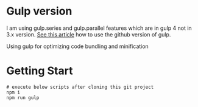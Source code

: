 # Gulp version

I am using gulp.series and gulp.parallel features which are in gulp 4 not in 3.x version. 
[See this article](https://blog.wearewizards.io/migrating-to-gulp-4-by-example) how to use the github version of gulp.

Using gulp for optimizing code bundling and minification

# Getting Start

```
# execute below scripts after cloning this git project
npm i
npm run gulp
```

